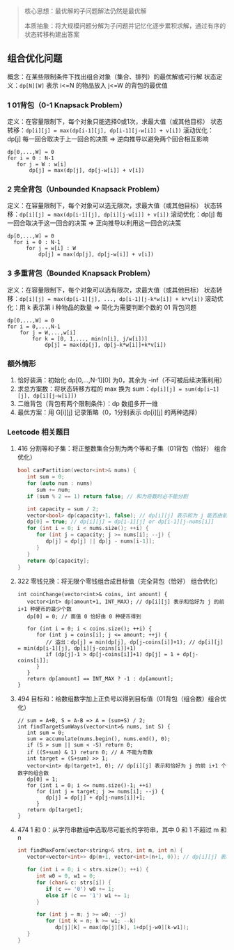 > 核心思想：最优解的子问题解法仍然是最优解
>
> 本质抽象：将大规模问题分解为子问题并记忆化逐步累积求解，通过有序的状态转移构建出答案
## 组合优化问题
概念：在某些限制条件下找出组合对象（集合、排列）的最优解或可行解
状态定义：`dp[N][W]` 表示 i<=N 的物品放入 j<=W 的背包的最优值 

### 1 01背包（0-1 Knapsack Problem）
定义：在容量限制下，每个对象只能选择0或1次，求最大值（或其他目标）
状态转移：`dp[i][j] = max(dp[i-1][j], dp[i-1][j-w[i]] + v[i])`
滚动优化：dp[j] 每一回合取决于上一回合的决策 => 逆向推导以避免两个回合相互影响
```
dp[0,...,W] = 0
for i = 0 : N-1
   for j = W : w[i]
       dp[j] = max(dp[j], dp[j-w[i]] + v[i])
```

### 2 完全背包（Unbounded Knapsack Problem）
定义：在容量限制下，每个对象可以选无限次，求最大值（或其他目标）
状态转移：`dp[i][j] = max(dp[i-1][j], dp[i][j-w[i]] + v[i])`
滚动优化：dp[j] 每一回合取决于这一回合的决策 => 正向推导以利用这一回合的决策
```
dp[0,...,W] = 0
  for i = 0 : N-1
      for j = w[i] : W
          dp[j] = max(dp[j], dp[j-w[i]] + v[i])
```

### 3 多重背包（Bounded Knapsack Problem）
定义：在容量限制下，每个对象可以选有限次，求最大值（或其他目标）
状态转移：`dp[i][j] = max(dp[i-1][j], ..., dp[i-1][j-k*w[i]] + k*v[i])`
滚动优化：用 k 表示第 i 种物品的数量 => 简化为需要判断个数的 01 背包问题
```
dp[0,...,W] = 0
for i = 0,...,N-1
    for j = W,...,w[i]
        for k = [0, 1,..., min(n[i], j/w[i])]
            dp[j] = max(dp[j], dp[j−k*w[i]]+k*v[i])
```

### 额外情形
1. 恰好装满：初始化 dp[0,...,N-1][0] 为0，其余为 -inf（不可被后续决策利用）
2. 求总方案数：将状态转移方程的 max 换为 sum：`dp[i][j] = sum(dp[i−1][j], dp[i][j−w[i]])`
3. 二维背包（背包有两个限制条件）：dp 数组多开一维
4. 最优方案：用 G[i][j] 记录策略（0，1分别表示 dp[i][j] 的两种选择）

### Leetcode 相关题目
1. 416 分割等和子集：将正整数集合分割为两个等和子集（01背包（恰好） 组合优化）
   ```cpp
   bool canPartition(vector<int>& nums) {
      int sum = 0;
      for (auto num : nums)
         sum += num;
      if (sum % 2 == 1) return false; // 和为奇数时必不能分割
   
      int capacity = sum / 2;
      vector<bool> dp(capacity+1, false); // dp[i][j] 表示和为 j 能否由前 i+1 个数字恰好得到
      dp[0] = true; // dp[i][j] = dp[i-1][j] or dp[i-1][j-nums[i]]
      for (int i = 0; i < nums.size(); ++i) {
         for (int j = capacity; j >= nums[i]; --j) {
            dp[j] = dp[j] || dp[j - nums[i-1]];
         }
      }
      return dp[capacity];
   }
   ```
2. 322 零钱兑换：将无限个零钱组合成目标值（完全背包（恰好） 组合优化）
   ```
   int coinChange(vector<int>& coins, int amount) {
      vector<int> dp(amount+1, INT_MAX); // dp[i][j] 表示和恰好为 j 的前 i+1 种硬币的最少个数
      dp[0] = 0; // 面值 0 恰好由 0 种硬币得到
   
      for (int i = 0; i < coins.size(); ++i) {
         for (int j = coins[i]; j <= amount; ++j) {
            // 溢出：dp[j] = min(dp[j], dp[j-coins[i]]+1); // dp[i][j] = min(dp[i-1][j], dp[i][j-coins[i]]+1)
            if (dp[j]-1 > dp[j-coins[i]]+1) dp[j] = 1 + dp[j-coins[i]];
         }
      }
      return dp[amount] == INT_MAX ? -1 : dp[amount];
   }
   ```
3. 494 目标和：给数组数字加上正负号以得到目标值（01背包（组合数）组合优化）
   ```
   // sum = A+B, S = A-B => A = (sum+S) / 2;
   int findTargetSumWays(vector<int>& nums, int S) {
      int sum = 0;
      sum = accumulate(nums.begin(), nums.end(), 0);
      if (S > sum || sum < -S) return 0;
      if ((S+sum) & 1) return 0; // A 不能为奇数
      int target = (S+sum) >> 1;
      vector<int> dp(target+1, 0); // dp[i][j] 表示和恰好为 j 的前 i+1 个数字的组合数
      dp[0] = 1;
      for (int i = 0; i <= nums.size()-1; ++i)
         for (int j = target; j >= nums[i]; --j) {
            dp[j] = dp[j] + dp[j-nums[i]]+1;
         }
      return dp[target];
   }
   ```
4. 474 1 和 0：从字符串数组中选取尽可能长的字符串，其中 0 和 1 不超过 m 和 n
   ```cpp
   int findMaxForm(vector<string>& strs, int m, int n) {
      vector<vector<int>> dp(m+1, vector<int>(n+1, 0)); // dp[i][j] 表示限重分别为 i j 时的最长字符串长度
   
      for (int i = 0; i < strs.size(); ++i) {
         int w0 = 0, w1 = 0;
         for (char& c: strs[i]) {
            if (c == '0') w0 += 1;
            else if (c == '1') w1 += 1;
         }
   
         for (int j = m; j >= w0; --j)
            for (int k = n; k >= w1; --k)
               dp[j][k] = max(dp[j][k], 1+dp[j-w0][k-w1]);
      }
   }
   ```

